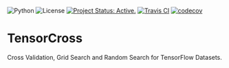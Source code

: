 ![Python](https://img.shields.io/badge/python-3.7%20%7C%203.8-blue)
![License](https://camo.githubusercontent.com/890acbdcb87868b382af9a4b1fac507b9659d9bf/68747470733a2f2f696d672e736869656c64732e696f2f62616467652f6c6963656e73652d4d49542d626c75652e737667)
[![Project Status: Active.](http://www.repostatus.org/badges/latest/active.svg)](http://www.repostatus.org/#active)
[![Travis CI](https://travis-ci.com/franneck94/TensorCross.svg?branch=main)](https://travis-ci.org/github/franneck94/TensorCross)
[![codecov](https://codecov.io/gh/franneck94/TensorCross/branch/main/graph/badge.svg)](https://codecov.io/gh/franneck94/TensorCross)

# TensorCross

Cross Validation, Grid Search and Random Search for TensorFlow Datasets.
